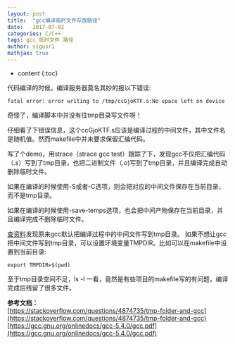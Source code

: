 ```yaml
---
layout: post  
title:  "gcc编译临时文件存放路径"  
date:   2017-07-02  
categories: C/C++  
tags: gcc 临时文件 路径  
author: sigusr1  
mathjax: true  
---
```


* content
{:toc}

代码编译的时候，编译服务器莫名其妙的报以下错误:  
```
fatal error: error writing to /tmp/ccGjoKTF.s:No space left on device
```





  
奇怪了，编译脚本中并没有往tmp目录写文件呀！  

仔细看了下错误信息，这个ccGjoKTF.s应该是编译过程的中间文件，其中文件名是随机值。然而makefile中并未要求保留汇编代码。  

写了个demo，用strace（strace gcc test）跟踪了下，发现gcc不仅把汇编代码（*.s*）写到了tmp目录，也把二进制文件（*.o*)写到了tmp目录，并且编译完成自动删除临时文件。  

如果在编译的时候使用-S或者-C选项，则会把对应的中间文件保存在当前目录，而不是tmp目录。  

如果在编译的时候使用-save-temps选项，也会把中间产物保存在当前目录，并且编译完成不删除临时文件。

[查资料](https://stackoverflow.com/questions/4874735/tmp-folder-and-gcc)发现原来gcc默认把编译过程中的中间文件写到tmp目录。
如果不想让gcc把中间文件写到tmp目录，可以设置环境变量TMPDIR。比如可以在makefile中设置到当前目录:
```
export TMPDIR=$(pwd)
```


至于tmp目录空间不足，ls -l 一看，竟然是有些项目的makefile写的有问题，编译完成后残留了很多文件。  

  
  

**参考文档：**  
[https://stackoverflow.com/questions/4874735/tmp-folder-and-gcc](https://stackoverflow.com/questions/4874735/tmp-folder-and-gcc)  
[https://gcc.gnu.org/onlinedocs/gcc-5.4.0/gcc.pdf](https://gcc.gnu.org/onlinedocs/gcc-5.4.0/gcc.pdf)
